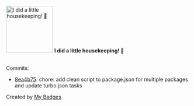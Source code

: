 <img src="https://my-badges.github.io/my-badges/chore-commit.png" alt="I did a little housekeeping! 🧹" title="I did a little housekeeping! 🧹" width="128">
<strong>I did a little housekeeping! 🧹</strong>
<br><br>

Commits:

- <a href="https://github.com/ydb-platform/ydb-js-sdk/commit/8ea4b75e8bdffbf8a8aeff438c63983d6d74d984">8ea4b75</a>: chore: add clean script to package.json for multiple packages and update turbo.json tasks


Created by <a href="https://github.com/my-badges/my-badges">My Badges</a>